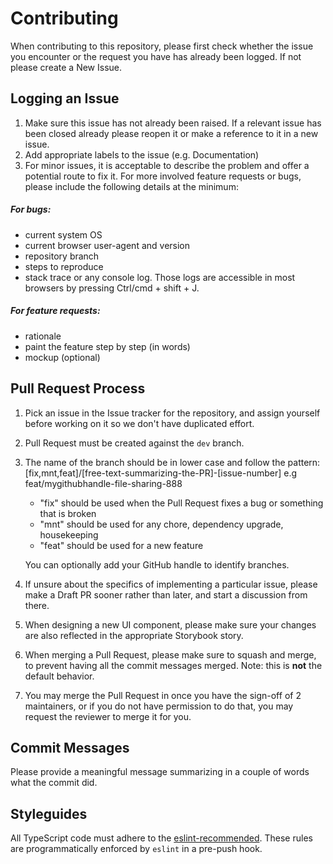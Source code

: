 # Contributing

When contributing to this repository, please first check whether the issue you encounter or the request you have has already been logged. If not please create a New Issue.

## Logging an Issue

1. Make sure this issue has not already been raised. If a relevant issue has been closed already please reopen it or make a reference to it in a new issue.
1. Add appropriate labels to the issue (e.g. Documentation)
1. For minor issues, it is acceptable to describe the problem and offer a potential route to fix it. For more involved feature requests or bugs, please include the following details at the minimum:

##### For bugs:

- current system OS
- current browser user-agent and version
- repository branch
- steps to reproduce
- stack trace or any console log. Those logs are accessible in most browsers by pressing Ctrl/cmd + shift + J. 

##### For feature requests:

- rationale
- paint the feature step by step (in words)
- mockup (optional)

## Pull Request Process

1. Pick an issue in the Issue tracker for the repository, and assign yourself before working on it so we don't have duplicated effort.
1. Pull Request must be created against the `dev` branch.
1. The name of the branch should be in lower case and follow the pattern: [fix,mnt,feat]/[free-text-summarizing-the-PR]-[issue-number] e.g feat/mygithubhandle-file-sharing-888
    - "fix" should be used when the Pull Request fixes a bug or something that is broken
    - "mnt" should be used for any chore, dependency upgrade, housekeeping
    - "feat" should be used for a new feature

    You can optionally add your GitHub handle to identify branches.
1. If unsure about the specifics of implementing a particular issue, please make a Draft PR sooner rather than later, and start a discussion from there.
1. When designing a new UI component, please make sure your changes are also reflected in the appropriate Storybook story.
1. When merging a Pull Request, please make sure to squash and merge, to prevent having all the commit messages merged. Note: this is **not** the default behavior.
1. You may merge the Pull Request in once you have the sign-off of 2 maintainers, or if you
   do not have permission to do that, you may request the reviewer to merge it for you.

## Commit Messages

Please provide a meaningful message summarizing in a couple of words what the commit did.  

## Styleguides

All TypeScript code must adhere to the [eslint-recommended](https://eslint.org/docs/rules/). These rules are programmatically enforced by `eslint` in a pre-push hook.